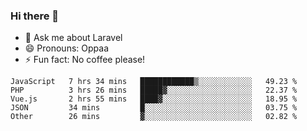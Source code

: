 ### Hi there 👋

<!--
**reubenwedson/reubenwedson** is a ✨ _special_ ✨ repository because its `README.md` (this file) appears on your GitHub profile.

Here are some ideas to get you started:

- 📫 How to reach me: 
- 🔭 I’m currently working on awesome talent app
- 🌱 I’m currently learning extreme Vue js technical stuffs
- 👯 I’m looking to collaborate on start ups challenges
- 🤔 I’m looking for help with time
-->
- 💬 Ask me about Laravel
- 😄 Pronouns: Oppaa
- ⚡ Fun fact: No coffee please!

<!--START_SECTION:waka-->
```text
JavaScript   7 hrs 34 mins   ████████████▒░░░░░░░░░░░░   49.23 % 
PHP          3 hrs 26 mins   █████▓░░░░░░░░░░░░░░░░░░░   22.37 % 
Vue.js       2 hrs 55 mins   ████▓░░░░░░░░░░░░░░░░░░░░   18.95 % 
JSON         34 mins         █░░░░░░░░░░░░░░░░░░░░░░░░   03.75 % 
Other        26 mins         ▓░░░░░░░░░░░░░░░░░░░░░░░░   02.82 % 
```
<!--END_SECTION:waka-->
